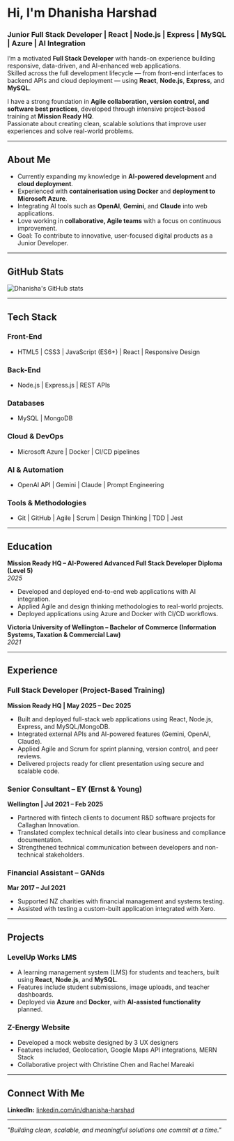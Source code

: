 # Hi, I'm Dhanisha Harshad

###  Junior Full Stack Developer | React | Node.js | Express | MySQL | Azure | AI Integration  

I’m a motivated **Full Stack Developer** with hands-on experience building responsive, data-driven, and AI-enhanced web applications.  
Skilled across the full development lifecycle — from front-end interfaces to backend APIs and cloud deployment — using **React**, **Node.js**, **Express**, and **MySQL**.  

I have a strong foundation in **Agile collaboration, version control, and software best practices**, developed through intensive project-based training at **Mission Ready HQ**.  
Passionate about creating clean, scalable solutions that improve user experiences and solve real-world problems.

---

##  About Me

-  Currently expanding my knowledge in **AI-powered development** and **cloud deployment**.  
- Experienced with **containerisation using Docker** and **deployment to Microsoft Azure**.  
- Integrating AI tools such as **OpenAI**, **Gemini**, and **Claude** into web applications.  
- Love working in **collaborative, Agile teams** with a focus on continuous improvement.  
- Goal: To contribute to innovative, user-focused digital products as a Junior Developer.

---
## GitHub Stats 
<!--GitHub Stats from https://github.com/anuraghazra/github-readme-stats -->
<!--![Dhanisha's GitHub stats](https://github-readme-stats.vercel.app/api?username=DhanishaHarshad)](https://github.com/DhanishaHarshad/github-readme-stats)-->

![Dhanisha's GitHub stats](https://github-readme-stats.vercel.app/api?username=DhanishaHarshad&show_icons=true&theme=radical)

---

## Tech Stack

### **Front-End**
- HTML5 | CSS3 | JavaScript (ES6+) | React | Responsive Design

### **Back-End**
- Node.js | Express.js | REST APIs

### **Databases**
- MySQL | MongoDB

### **Cloud & DevOps**
- Microsoft Azure | Docker | CI/CD pipelines

### **AI & Automation**
- OpenAI API | Gemini | Claude | Prompt Engineering

### **Tools & Methodologies**
- Git | GitHub | Agile | Scrum | Design Thinking | TDD | Jest

---

## Education

**Mission Ready HQ – AI-Powered Advanced Full Stack Developer Diploma (Level 5)**  
*2025*  
- Developed and deployed end-to-end web applications with AI integration.  
- Applied Agile and design thinking methodologies to real-world projects.  
- Deployed applications using Azure and Docker with CI/CD workflows.

**Victoria University of Wellington – Bachelor of Commerce (Information Systems, Taxation & Commercial Law)**  
*2021*

---

## Experience

### **Full Stack Developer (Project-Based Training)**
**Mission Ready HQ | May 2025 – Dec 2025**  
- Built and deployed full-stack web applications using React, Node.js, Express, and MySQL/MongoDB.  
- Integrated external APIs and AI-powered features (Gemini, OpenAI, Claude).  
- Applied Agile and Scrum for sprint planning, version control, and peer reviews.  
- Delivered projects ready for client presentation using secure and scalable code.

### **Senior Consultant – EY (Ernst & Young)**
**Wellington | Jul 2021 – Feb 2025**  
- Partnered with fintech clients to document R&D software projects for Callaghan Innovation.  
- Translated complex technical details into clear business and compliance documentation.  
- Strengthened technical communication between developers and non-technical stakeholders.

### **Financial Assistant – GANds**
**Mar 2017 – Jul 2021**  
- Supported NZ charities with financial management and systems testing.  
- Assisted with testing a custom-built application integrated with Xero.  

---

## Projects

### **LevelUp Works LMS**
- A learning management system (LMS) for students and teachers, built using **React**, **Node.js**, and **MySQL**.  
- Features include student submissions, image uploads, and teacher dashboards.  
- Deployed via **Azure** and **Docker**, with **AI-assisted functionality** planned.

### **Z-Energy Website**
- Developed a mock website designed by 3 UX designers
- Features included, Geolocation, Google Maps API integrations, MERN Stack
- Collaborative project with Christine Chen and Rachel Mareaki

---

## Connect With Me

 **LinkedIn:** [linkedin.com/in/dhanisha-harshad](https://www.linkedin.com/in/dhanisha-harshad/)   

---

 *"Building clean, scalable, and meaningful solutions one commit at a time."*  
